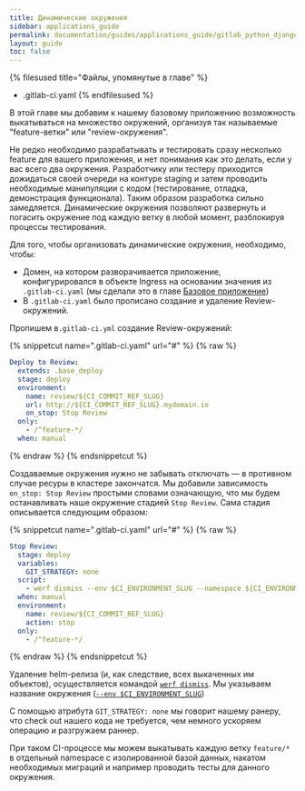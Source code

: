 ```yaml
---
title: Динамические окружения
sidebar: applications_guide
permalink: documentation/guides/applications_guide/gitlab_python_django/120_dynamicenvs.html
layout: guide
toc: false
---
```


{% filesused title="Файлы, упомянутые в главе" %}
- .gitlab-ci.yaml
{% endfilesused %}

В этой главе мы добавим к нашему базовому приложению возможность выкатываться на множество окружений, организуя так называемые "feature-ветки" или "review-окружения".

Не редко необходимо разрабатывать и тестировать сразу несколько feature для вашего приложения, и нет понимания как это делать, если у вас всего два окружения. Разработчику или тестеру приходится дожидаться своей очереди на контуре staging и затем проводить необходимые манипуляции с кодом (тестирование, отладка, демонстрация функционала). Таким образом разработка сильно замедляется. Динамические окружения позволяют развернуть и погасить окружение под каждую ветку в любой момент, разблокируя процессы тестирования.

Для того, чтобы организовать динамические окружения, необходимо, чтобы:

* Домен, на котором разворачивается приложение, конфигурировался в объекте Ingress на основании значения из `.gitlab-ci.yaml` (мы сделали это в главе [Базовое приложение](020_basic.html))
* В `.gitlab-ci.yaml` было прописано создание и удаление Review-окружений.

Пропишем в`.gitlab-ci.yml` создание Review-окружений:

{% snippetcut name=".gitlab-ci.yaml" url="#" %}
{% raw %}
```yaml
Deploy to Review:
  extends: .base_deploy
  stage: deploy
  environment:
    name: review/${CI_COMMIT_REF_SLUG}
    url: http://${CI_COMMIT_REF_SLUG}.mydomain.io
    on_stop: Stop Review
  only:
    - /^feature-*/
  when: manual
```
{% endraw %}
{% endsnippetcut %}

Создаваемые окружения нужно не забывать отключать — в противном случае ресуры в кластере закончатся. Мы добавили зависимость `on_stop: Stop Review` простыми словами означающую, что мы будем останавливать наше окружение стадией `Stop Review`. Сама стадия описывается следующим образом:

{% snippetcut name=".gitlab-ci.yaml" url="#" %}
{% raw %}
```yaml
Stop Review:
  stage: deploy
  variables:
    GIT_STRATEGY: none
  script:
    - werf dismiss --env $CI_ENVIRONMENT_SLUG --namespace ${CI_ENVIRONMENT_SLUG} --with-namespace
  when: manual
  environment:
    name: review/${CI_COMMIT_REF_SLUG}
    action: stop
  only:
    - /^feature-*/
```
{% endraw %}
{% endsnippetcut %}

Удаление helm-релиза (и, как следствие, всех выкаченных им объектов), осуществляется командой [`werf dismiss`](https://ru.werf.io/documentation/cli/main/dismiss.html). Мы указываем название окружения ([`--env $CI_ENVIRONMENT_SLUG`](https://docs.gitlab.com/ee/ci/environments/#environment-variables-and-runner))

С помощью атрибута `GIT_STRATEGY: none` мы говорит нашему ранеру, что check out нашего кода не требуется, чем немного ускоряем операцию и разгружаем раннер.

При таком CI-процессе мы можем выкатывать каждую ветку `feature/*` в отдельный namespace с изолированной базой данных, накатом необходимых миграций и например проводить тесты для данного окружения.
